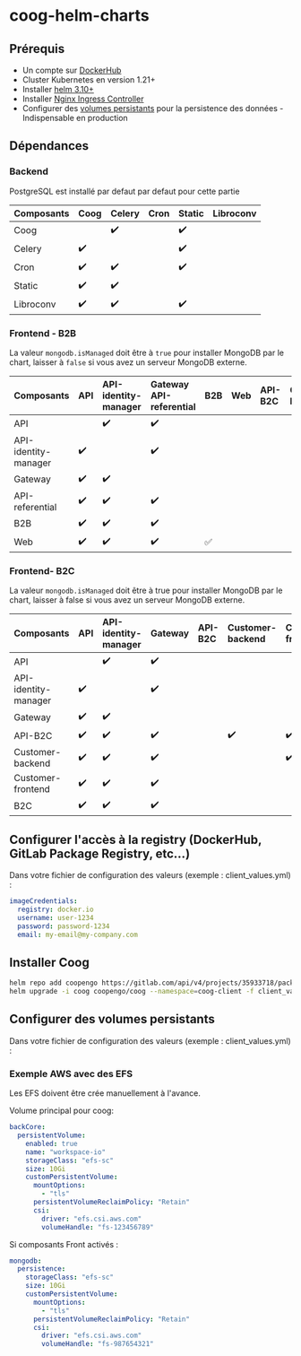 # coog-helm-charts
## Prérequis

- Un compte sur [DockerHub](https://hub.docker.com/)
- Cluster Kubernetes en version 1.21+
- Installer [helm 3.10+](https://helm.sh/)
- Installer [Nginx Ingress Controller](https://kubernetes.github.io/ingress-nginx/deploy/)
- Configurer des [volumes persistants](https://kubernetes.io/fr/docs/concepts/storage/persistent-volumes/) pour la persistence des données - Indispensable en production

## Dépendances
### Backend

PostgreSQL est installé par defaut par defaut pour cette partie

| Composants | Coog               | Celery             | Cron               | Static             | Libroconv |
| :--------- | :----------------- | :----------------- | :----------------- | :----------------- | :-------- |
| Coog       |                    | :heavy_check_mark: |                    | :heavy_check_mark: |           |
| Celery     | :heavy_check_mark: |                    |                    | :heavy_check_mark: |           |
| Cron       | :heavy_check_mark: | :heavy_check_mark: |                    | :heavy_check_mark: |           |
| Static     | :heavy_check_mark: | :heavy_check_mark: |                    |                    |           |
| Libroconv  | :heavy_check_mark: | :heavy_check_mark: |                    | :heavy_check_mark: |           |

### Frontend - B2B

La valeur `mongodb.isManaged` doit être à `true` pour installer MongoDB par le chart, laisser à `false` si vous avez un serveur MongoDB externe.

| Composants           | API                | API-identity-manager | Gateway API-referential | B2B                | Web | API-B2C | Customer-backend | Customer-frontend | B2C |
| :------------------- | :----------------- | :------------------- | :---------------------- | :----------------- | :-- | :------ | :--------------- | :---------------- | :-- |
| API                  |                    | :heavy_check_mark:   | :heavy_check_mark:      |                    |     |         |                  |                   |     |
| API-identity-manager | :heavy_check_mark: |                      | :heavy_check_mark:      |                    |     |         |                  |                   |     |
| Gateway              | :heavy_check_mark: | :heavy_check_mark:   |                         |                    |     |         |                  |                   |     |
| API-referential      | :heavy_check_mark: | :heavy_check_mark:   | :heavy_check_mark:      |                    |     |         |                  |                   |     |
| B2B                  | :heavy_check_mark: | :heavy_check_mark:   | :heavy_check_mark:      |                    |     |         |                  |                   |     |
| Web                  | :heavy_check_mark: | :heavy_check_mark:   | :heavy_check_mark:      | :white_check_mark: |     |         |                  |                   |     |

### Frontend- B2C

La valeur `mongodb.isManaged` doit être à true pour installer MongoDB par le chart, laisser à false si vous avez un serveur MongoDB externe.

| Composants           | API                | API-identity-manager | Gateway            | API-B2C | Customer-backend   | Customer-frontend  | B2C |
| :------------------- | :----------------- | :------------------- | :----------------- | :------ | :----------------- | :----------------- | :-- |
| API                  |                    | :heavy_check_mark:   | :heavy_check_mark: |         |                    |                    |     |
| API-identity-manager | :heavy_check_mark: |                      | :heavy_check_mark: |         |                    |                    |     |
| Gateway              | :heavy_check_mark: | :heavy_check_mark:   |                    |         |                    |                    |     |
| API-B2C              | :heavy_check_mark: | :heavy_check_mark:   | :heavy_check_mark: |         | :heavy_check_mark: | :heavy_check_mark: |     |
| Customer-backend     | :heavy_check_mark: | :heavy_check_mark:   | :heavy_check_mark: |         |                    | :heavy_check_mark: |     |
| Customer-frontend    | :heavy_check_mark: | :heavy_check_mark:   | :heavy_check_mark: |         |                    |                    |     |
| B2C                  | :heavy_check_mark: | :heavy_check_mark:   | :heavy_check_mark: |         |                    |                    |     |

## Configurer l'accès à la registry (DockerHub, GitLab Package Registry, etc...)

Dans votre fichier de configuration des valeurs (exemple : client_values.yml) :

```yaml
imageCredentials:
  registry: docker.io
  username: user-1234
  password: password-1234
  email: my-email@my-company.com
```

## Installer Coog

```bash
helm repo add coopengo https://gitlab.com/api/v4/projects/35933718/packages/helm/stable
helm upgrade -i coog coopengo/coog --namespace=coog-client -f client_values.yml
```
## Configurer des volumes persistants

Dans votre fichier de configuration des valeurs (exemple : client_values.yml) :

### Exemple AWS avec des EFS

Les EFS doivent être crée manuellement à l'avance.

Volume principal pour coog:
```yaml
backCore:
  persistentVolume:
    enabled: true
    name: "workspace-io"
    storageClass: "efs-sc"
    size: 10Gi
    customPersistentVolume:
      mountOptions:
        - "tls"
      persistentVolumeReclaimPolicy: "Retain"
      csi:
        driver: "efs.csi.aws.com"
        volumeHandle: "fs-123456789"
```

Si composants Front activés :
```yaml
mongodb:
  persistence:
    storageClass: "efs-sc"
    size: 10Gi
    customPersistentVolume:
      mountOptions:
        - "tls"
      persistentVolumeReclaimPolicy: "Retain"
      csi:
        driver: "efs.csi.aws.com"
        volumeHandle: "fs-987654321"
```
